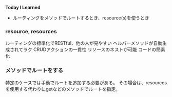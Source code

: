 **Today I Learned**
- ルーティングをメソッドでルートするとき、resource(s)を使うとき
### resource, resources 
ルーティングの標準化でRESTful、他の人が見やすい
ヘルパーメソッドが自動生成されてラク
CRUDアクションの一貫性
リソースのネストが可能
コードの簡素化

### メソッドでルートをする
特定のケースでは手動でルートを追加する必要がある。
その場合は、resourcesを使用する代わりにgetなどのメソッドでルートを指定。
